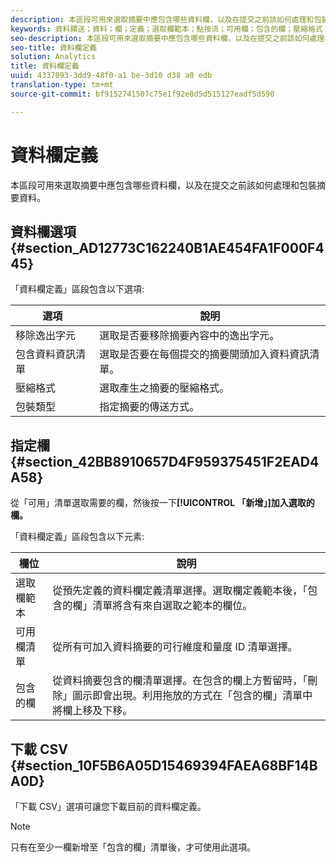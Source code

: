 ```yaml
---
description: 本區段可用來選取摘要中應包含哪些資料欄，以及在提交之前該如何處理和包裝摘要資料。
keywords: 資料饋送；資料；欄；定義；選取欄範本；點按流；可用欄；包含的欄；壓縮格式；包裝類型；包含資料資訊清單；移除逸出的字元；下載csv
seo-description: 本區段可用來選取摘要中應包含哪些資料欄，以及在提交之前該如何處理和包裝摘要資料。
seo-title: 資料欄定義
solution: Analytics
title: 資料欄定義
uuid: 4337093-3dd9-48f0-a1 be-3d10 d38 a0 edb
translation-type: tm+mt
source-git-commit: bf9152741507c75e1f92e8d5d515127eadf5d590

---
```



# 資料欄定義

本區段可用來選取摘要中應包含哪些資料欄，以及在提交之前該如何處理和包裝摘要資料。

## 資料欄選項 {#section_AD12773C162240B1AE454FA1F000F445}

「資料欄定義」區段包含以下選項:

| 選項 | 說明 |
|--- |--- |
| 移除逸出字元 | 選取是否要移除摘要內容中的逸出字元。 |
| 包含資料資訊清單 | 選取是否要在每個提交的摘要開頭加入資料資訊清單。 |
| 壓縮格式 | 選取產生之摘要的壓縮格式。 |
| 包裝類型 | 指定摘要的傳送方式。 |

## 指定欄 {#section_42BB8910657D4F959375451F2EAD4A58}

從「可用」清單選取需要的欄，然後按一下&#x200B;**[!UICONTROL 「新增」]加入選取的欄。**

「資料欄定義」區段包含以下元素:

| 欄位 | 說明 |
|--- |--- |
| 選取欄範本 | 從預先定義的資料欄定義清單選擇。選取欄定義範本後，「包含的欄」清單將含有來自選取之範本的欄位。 |
| 可用欄清單 | 從所有可加入資料摘要的可行維度和量度 ID 清單選擇。 |
| 包含的欄 | 從資料摘要包含的欄清單選擇。在包含的欄上方暫留時，「刪除」圖示即會出現。利用拖放的方式在「包含的欄」清單中將欄上移及下移。 |

## 下載 CSV {#section_10F5B6A05D15469394FAEA68BF14BA0D}

「下載 CSV」選項可讓您下載目前的資料欄定義。

>[!NOTE]
>
>只有在至少一欄新增至「包含的欄」清單後，才可使用此選項。

